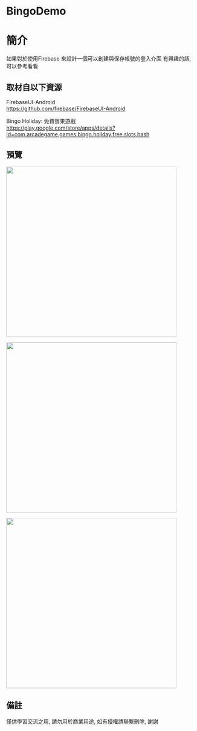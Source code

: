 # BingoDemo

簡介
==================================
如果對於使用Firebase 來設計一個可以創建與保存帳號的登入介面 有興趣的話, 可以參考看看                                   

取材自以下資源
--------
FirebaseUI-Android                                 
https://github.com/firebase/FirebaseUI-Android

Bingo Holiday: 免費賓果遊戲                                 
https://play.google.com/store/apps/details?id=com.arcadegame.games.bingo.holiday.free.slots.bash
       
預覽
--------
<p align="left">
  <img src="https://i.imgur.com/pVGYbBo.png" width="450"/>
</p> 
<p align="left">
  <img src="https://i.imgur.com/jY6wDRD.png" width="450"/>
</p> 
<p align="left">
  <img src="https://i.imgur.com/PiRbqO5.png" width="450"/>
</p> 

備註
--------
僅供學習交流之用, 請勿用於商業用途, 如有侵權請聯繫刪除, 謝謝

